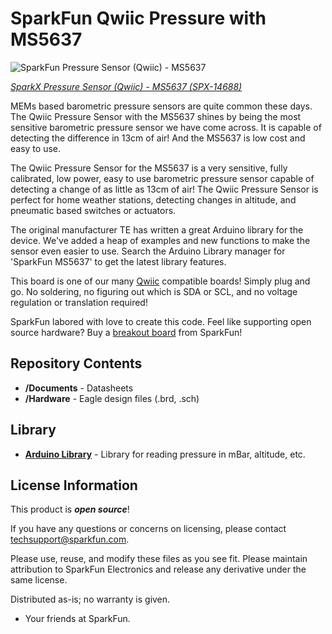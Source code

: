 SparkFun Qwiic Pressure with MS5637
========================================

![SparkFun Pressure Sensor (Qwiic) - MS5637](https://cdn.sparkfun.com//assets/parts/1/2/8/9/3/14688-Pressure_Sensor__Qwiic__-_MS5637-01.jpg)

[*SparkX Pressure Sensor (Qwiic) - MS5637 (SPX-14688)*](https://www.sparkfun.com/products/14688)

MEMs based barometric pressure sensors are quite common these days. The Qwiic Pressure Sensor with the MS5637 shines by being the most sensitive barometric pressure sensor we have come across. It is capable of detecting the difference in 13cm of air! And the MS5637 is low cost and easy to use.

The Qwiic Pressure Sensor for the MS5637 is a very sensitive, fully calibrated, low power, easy to use barometric pressure sensor capable of detecting a change of as little as 13cm of air! The Qwiic Pressure Sensor is perfect for home weather stations, detecting changes in altitude, and pneumatic based switches or actuators.

The original manufacturer TE has written a great Arduino library for the device. We've added a heap of examples and new functions to make the sensor even easier to use. Search the Arduino Library manager for 'SparkFun MS5637' to get the latest library features.

This board is one of our many [Qwiic](https://www.sparkfun.com/qwiic) compatible boards! Simply plug and go. No soldering, no figuring out which is SDA or SCL, and no voltage regulation or translation required!

SparkFun labored with love to create this code. Feel like supporting open source hardware? 
Buy a [breakout board](https://www.sparkfun.com/products/14688) from SparkFun!

Repository Contents
-------------------

* **/Documents** - Datasheets
* **/Hardware** - Eagle design files (.brd, .sch)

Library
--------------
* **[Arduino Library](https://github.com/sparkfun/SparkFun_MS5637_Arduino_Library)** - Library for reading pressure in mBar, altitude, etc.

License Information
-------------------

This product is _**open source**_! 

If you have any questions or concerns on licensing, please contact techsupport@sparkfun.com.

Please use, reuse, and modify these files as you see fit. Please maintain attribution to SparkFun Electronics and release any derivative under the same license.

Distributed as-is; no warranty is given.

- Your friends at SparkFun.